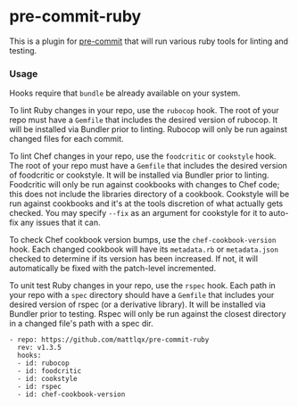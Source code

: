 # pre-commit-ruby

This is a plugin for [pre-commit](https://pre-commit.com) that will run various ruby tools for linting and testing.

### Usage

Hooks require that `bundle` be already available on your system.

To lint Ruby changes in your repo, use the `rubocop` hook. The root of your repo must have a `Gemfile` that includes the desired version of rubocop. It will be installed via Bundler prior to linting. Rubocop will only be run against changed files for each commit.

To lint Chef changes in your repo, use the `foodcritic` or `cookstyle` hook. The root of your repo must have a `Gemfile` that includes the desired version of foodcritic or cookstyle. It will be installed via Bundler prior to linting. Foodcritic will only be run against cookbooks with changes to Chef code; this does not include the libraries directory of a cookbook. Cookstyle will be run against cookbooks and it's at the tools discretion of what actually gets checked. You may specify `--fix` as an argument for cookstyle for it to auto-fix any issues that it can.

To check Chef cookbook version bumps, use the `chef-cookbook-version` hook. Each changed cookbook will have its `metadata.rb` or `metadata.json` checked to determine if its version has been increased. If not, it will automatically be fixed with the patch-level incremented.

To unit test Ruby changes in your repo, use the `rspec` hook. Each path in your repo with a `spec` directory should have a `Gemfile` that includes your desired version of rspec (or a derivative library). It will be installed via Bundler prior to testing. Rspec will only be run against the closest directory in a changed file's path with a spec dir.

    - repo: https://github.com/mattlqx/pre-commit-ruby
      rev: v1.3.5
      hooks:
      - id: rubocop
      - id: foodcritic
      - id: cookstyle
      - id: rspec
      - id: chef-cookbook-version
